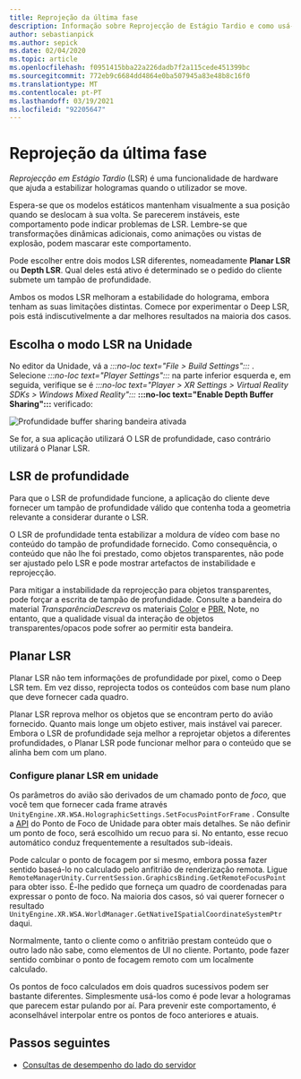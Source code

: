 ```yaml
---
title: Reprojeção da última fase
description: Informação sobre Reprojecção de Estágio Tardio e como usá-la.
author: sebastianpick
ms.author: sepick
ms.date: 02/04/2020
ms.topic: article
ms.openlocfilehash: f0951415bba22a226dadb7f2a115cede451399bc
ms.sourcegitcommit: 772eb9c6684dd4864e0ba507945a83e48b8c16f0
ms.translationtype: MT
ms.contentlocale: pt-PT
ms.lasthandoff: 03/19/2021
ms.locfileid: "92205647"
---
```

# <a name="late-stage-reprojection"></a>Reprojeção da última fase

*Reprojecção em Estágio Tardio* (LSR) é uma funcionalidade de hardware que ajuda a estabilizar hologramas quando o utilizador se move.

Espera-se que os modelos estáticos mantenham visualmente a sua posição quando se deslocam à sua volta. Se parecerem instáveis, este comportamento pode indicar problemas de LSR. Lembre-se que transformações dinâmicas adicionais, como animações ou vistas de explosão, podem mascarar este comportamento.

Pode escolher entre dois modos LSR diferentes, nomeadamente **Planar LSR** ou **Depth LSR**. Qual deles está ativo é determinado se o pedido do cliente submete um tampão de profundidade.

Ambos os modos LSR melhoram a estabilidade do holograma, embora tenham as suas limitações distintas. Comece por experimentar o Deep LSR, pois está indiscutivelmente a dar melhores resultados na maioria dos casos.

## <a name="choose-lsr-mode-in-unity"></a>Escolha o modo LSR na Unidade

No editor da Unidade, vá a *:::no-loc text="File > Build Settings":::* . Selecione *:::no-loc text="Player Settings":::* na parte inferior esquerda e, em seguida, verifique se é *:::no-loc text="Player > XR Settings > Virtual Reality SDKs > Windows Mixed Reality":::* **:::no-loc text="Enable Depth Buffer Sharing":::** verificado:

![Profundidade buffer sharing bandeira ativada](./media/unity-depth-buffer-sharing-enabled.png)

Se for, a sua aplicação utilizará O LSR de profundidade, caso contrário utilizará o Planar LSR.

## <a name="depth-lsr"></a>LSR de profundidade

Para que o LSR de profundidade funcione, a aplicação do cliente deve fornecer um tampão de profundidade válido que contenha toda a geometria relevante a considerar durante o LSR.

O LSR de profundidade tenta estabilizar a moldura de vídeo com base no conteúdo do tampão de profundidade fornecido. Como consequência, o conteúdo que não lhe foi prestado, como objetos transparentes, não pode ser ajustado pelo LSR e pode mostrar artefactos de instabilidade e reprojecção. 

Para mitigar a instabilidade da reprojecção para objetos transparentes, pode forçar a escrita de tampão de profundidade. Consulte a bandeira do material *TransparênciaDescreva* os materiais [Color](color-materials.md) e [PBR.](pbr-materials.md) Note, no entanto, que a qualidade visual da interação de objetos transparentes/opacos pode sofrer ao permitir esta bandeira.

## <a name="planar-lsr"></a>Planar LSR

Planar LSR não tem informações de profundidade por pixel, como o Deep LSR tem. Em vez disso, reprojecta todos os conteúdos com base num plano que deve fornecer cada quadro.

Planar LSR reprova melhor os objetos que se encontram perto do avião fornecido. Quanto mais longe um objeto estiver, mais instável vai parecer. Embora o LSR de profundidade seja melhor a reprojetar objetos a diferentes profundidades, o Planar LSR pode funcionar melhor para o conteúdo que se alinha bem com um plano.

### <a name="configure-planar-lsr-in-unity"></a>Configure planar LSR em unidade

Os parâmetros do avião são derivados de um chamado ponto de *foco,* que você tem que fornecer cada frame através `UnityEngine.XR.WSA.HolographicSettings.SetFocusPointForFrame` . Consulte a [API](/windows/mixed-reality/focus-point-in-unity) do Ponto de Foco de Unidade para obter mais detalhes. Se não definir um ponto de foco, será escolhido um recuo para si. No entanto, esse recuo automático conduz frequentemente a resultados sub-ideais.

Pode calcular o ponto de focagem por si mesmo, embora possa fazer sentido baseá-lo no calculado pelo anfitrião de renderização remota. Ligue `RemoteManagerUnity.CurrentSession.GraphicsBinding.GetRemoteFocusPoint` para obter isso. É-lhe pedido que forneça um quadro de coordenadas para expressar o ponto de foco. Na maioria dos casos, só vai querer fornecer o resultado `UnityEngine.XR.WSA.WorldManager.GetNativeISpatialCoordinateSystemPtr` daqui.

Normalmente, tanto o cliente como o anfitrião prestam conteúdo que o outro lado não sabe, como elementos de UI no cliente. Portanto, pode fazer sentido combinar o ponto de focagem remoto com um localmente calculado.

Os pontos de foco calculados em dois quadros sucessivos podem ser bastante diferentes. Simplesmente usá-los como é pode levar a hologramas que parecem estar pulando por aí. Para prevenir este comportamento, é aconselhável interpolar entre os pontos de foco anteriores e atuais.

## <a name="next-steps"></a>Passos seguintes

* [Consultas de desempenho do lado do servidor](performance-queries.md)